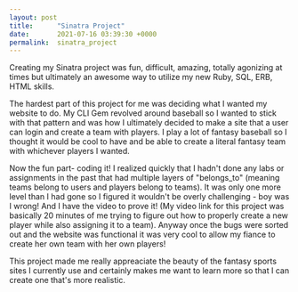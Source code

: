 ```yaml
---
layout: post
title:      "Sinatra Project"
date:       2021-07-16 03:39:30 +0000
permalink:  sinatra_project
---
```


Creating my Sinatra project was fun, difficult, amazing, totally agonizing at times but ultimately an awesome way to utilize my new Ruby, SQL, ERB, HTML skills. 

The hardest part of this project for me was deciding what I wanted my website to do. My CLI Gem revolved around baseball so I wanted to stick with that pattern and was how I ultimately decided to make a site that a user can login and create a team with players. I play a lot of fantasy baseball so I thought it would be cool to have and be able to create a literal fantasy team with whichever players I wanted. 

Now the fun part- coding it! I realized quickly that I hadn't done any labs or assignments in the past that had multiple layers of "belongs_to" (meaning teams belong to users and players belong to teams). It was only one more level than I had gone so I figured it wouldn't be overly challenging - boy was I wrong! And I have the video to prove it! (My video link for this project was basically 20 minutes of me trying to figure out how to properly create a new player while also assigning it to a team). Anyway once the bugs were sorted out and the website was functional it was very cool to allow my fiance to create her own team with her own players! 

This project made me really appreaciate the beauty of the fantasy sports sites I currently use and certainly makes me want to learn more so that I can create one that's more realistic.